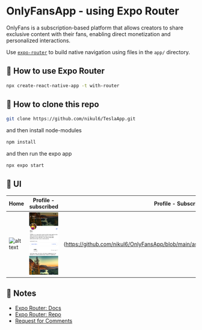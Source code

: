 # OnlyFansApp - using Expo Router

OnlyFans is a subscription-based platform that allows creators to share exclusive content with their fans, enabling direct monetization and personalized interactions.

Use [`expo-router`](https://expo.github.io/router) to build native navigation using files in the `app/` directory.

## 🚀 How to use Expo Router

```sh
npx create-react-native-app -t with-router
```

## 🚀 How to clone this repo

```sh
git clone https://github.com/nikul6/TeslaApp.git
```

and then install node-modules

```sh
npm install
```

and then run the expo app

```sh
npx expo start
```

## 🚀 UI
Home             |  Profile - subscribed         |   Profile - Subscribe             |  New Post     
-------------------------|-------------------------|-------------------------|-------------------------
![alt text](https://github.com/nikul6/OnlyFansApp/blob/main/assets/AppImages/Home.png)     |       ![alt text](https://github.com/nikul6/OnlyFansApp/blob/main/assets/AppImages/ProfileSubscribed.png) |   (https://github.com/nikul6/OnlyFansApp/blob/main/assets/AppImages/ProfileSubscribe.png) |  (https://github.com/nikul6/OnlyFansApp/blob/main/assets/AppImages/NewPost.png)


## 📝 Notes

- [Expo Router: Docs](https://expo.github.io/router)
- [Expo Router: Repo](https://github.com/expo/router)
- [Request for Comments](https://github.com/expo/router/discussions/1)
